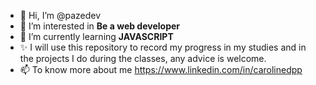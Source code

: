 - 👋 Hi, I’m @pazedev
- 👀 I’m interested in **Be a web developer**
- 🌱 I’m currently learning **JAVASCRIPT** 
- ✨ I will use this repository to record my progress in my studies and in the projects I do during the classes, any advice is welcome.
- 📫 To know more about me https://www.linkedin.com/in/carolinedpp

